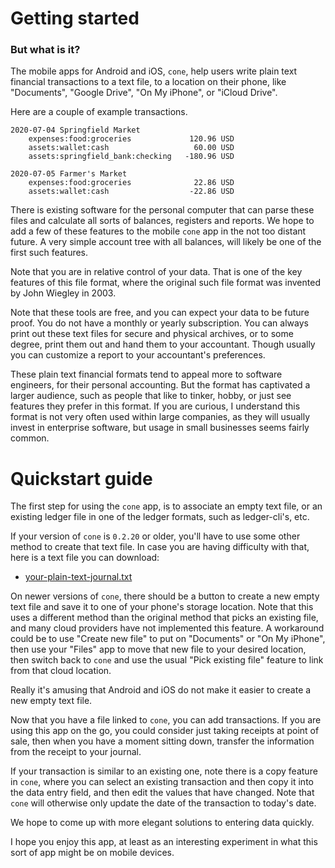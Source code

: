 # Getting started
### But what is it?

The mobile apps for Android and iOS, `cone`, help users write plain text financial transactions to a text file, to a location on their phone, like "Documents", "Google Drive", "On My iPhone", or "iCloud Drive".

Here are a couple of example transactions.

```text
2020-07-04 Springfield Market
    expenses:food:groceries             120.96 USD
    assets:wallet:cash                   60.00 USD
    assets:springfield_bank:checking   -180.96 USD

2020-07-05 Farmer's Market
    expenses:food:groceries              22.86 USD
    assets:wallet:cash                  -22.86 USD
```

There is existing software for the personal computer that can parse these files and calculate all sorts of balances, registers and reports. We hope to add a few of these features to the mobile `cone` app in the not too distant future. A very simple account tree with all balances, will likely be one of the first such features.

Note that you are in relative control of your data. That is one of the key features of this file format, where the original such file format was invented by John Wiegley in 2003.

Note that these tools are free, and you can expect your data to be future proof. You do not have a monthly or yearly subscription. You can always print out these text files for secure and physical archives, or to some degree, print them out and hand them to your accountant. Though usually you can customize a report to your accountant's preferences.

These plain text financial formats tend to appeal more to software engineers, for their personal accounting. But the format has captivated a larger audience, such as people that like to tinker, hobby, or just see features they prefer in this format. If you are curious, I understand this format is not very often used within large companies, as they will usually invest in enterprise software, but usage in small businesses seems fairly common.

# Quickstart guide

The first step for using the `cone` app, is to associate an empty text file, or an existing ledger file in one of the ledger formats, such as ledger-cli's, etc.

If your version of `cone` is `0.2.20` or older, you'll have to use some other method to create that text file. In case you are having difficulty with that, here is a text file you can download:


- <a href="../your-plain-text-journal.txt" download>your-plain-text-journal.txt</a>

On newer versions of `cone`, there should be a button to create a new empty text file and save it to one of your phone's storage location. Note that this uses a different method than the original method that picks an existing file, and many cloud providers have not implemented this feature. A workaround could be to use "Create new file" to put on "Documents" or "On My iPhone", then use your "Files" app to move that new file to your desired location, then switch back to `cone` and use the usual "Pick existing file" feature to link from that cloud location.

Really it's amusing that Android and iOS do not make it easier to create a new empty text file.

Now that you have a file linked to `cone`, you can add transactions. If you are using this app on the go, you could consider just taking receipts at point of sale, then when you have a moment sitting down, transfer the information from the receipt to your journal.

If your transaction is similar to an existing one, note there is a copy feature in `cone`, where you can select an existing transaction and then copy it into the data entry field, and then edit the values that have changed. Note that `cone` will otherwise only update the date of the transaction to today's date.

We hope to come up with more elegant solutions to entering data quickly.

I hope you enjoy this app, at least as an interesting experiment in what this sort of app might be on mobile devices.
